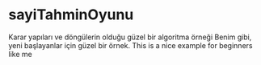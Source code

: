 # sayiTahminOyunu
Karar yapıları ve döngülerin olduğu güzel bir algoritma örneği
Benim gibi, yeni başlayanlar için güzel bir örnek. This is a nice example for beginners like me
